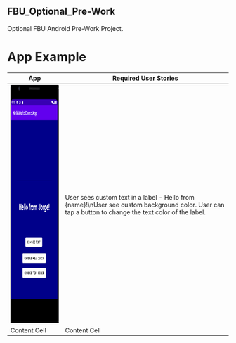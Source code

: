 ## FBU_Optional_Pre-Work
Optional FBU Android Pre-Work Project.

# App Example

| App  | Required User Stories |
| ------------- | ------------- |
| <img src="https://github.com/PrimeBIue/FBU_Optional_Pre-Work/blob/master/Assets/App_Gif.gif" width="244" height="542" />  | User sees custom text in a label - Hello from {name}!\nUser see custom background color. User can tap a button to change the text color of the label.|
| Content Cell  | Content Cell  |





